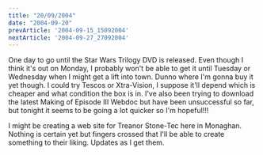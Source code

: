```yaml
---
title: "20/09/2004"
date: "2004-09-20"
prevArticle: '2004-09-15_15092004'
nextArticle: '2004-09-27_27092004'
---
```

One day to go until the Star Wars Trilogy DVD is released. Even though I think it's out on Monday, I probably won't be able to get it until Tuesday or Wednesday when I might get a lift into town. Dunno where I'm gonna buy it yet though. I could try Tescos or Xtra-Vision, I suppose it'll depend which is cheaper and what condition the box is in. I've also been trying to download the latest Making of Episode III Webdoc but have been unsuccessful so far, but tonight it seems to be going a lot quicker so I'm hopeful!!!

I might be creating a web site for Treanor Stone-Tec here in Monaghan. Nothing is certain yet but fingers crossed that I'll be able to create something to their liking. Updates as I get them.